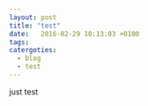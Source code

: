 ```yaml
---
layout: post
title: "test"
date:   2016-02-29 10:13:03 +0100
tags:
catergoties: 
  - blog
  - test
---
```


just test